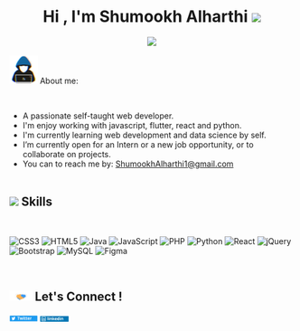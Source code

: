 <h1 align="center"><b>Hi , I'm Shumookh Alharthi </b><img src="https://media.giphy.com/media/hvRJCLFzcasrR4ia7z/giphy.gif" width="35"></h1>
<p align="center">
<a href="https://github.com/DenverCoder1/readme-typing-svg"><img src="https://readme-typing-svg.herokuapp.com?font=Time+New+Roman&color=cyan&size=25&center=true&vCenter=true&width=600&height=100&lines=Welcome+to+my+personal+page+&hearts;++;Self-taught+web+Developer,;Computer+Science+graduate,;Active+Learner/innovative,;Love+to+learn+new+stuffs+<3"></a>
</p>

<picture><img src = "https://github.com/0xAbdulKhalid/0xAbdulKhalid/raw/main/assets/mdImages/about_me.gif" width = 50px></picture> About me:

<br>

- A passionate self-taught web developer.
- I'm enjoy working with javascript, flutter, react and python.
- I'm currently learning web development and data science by self.
- I’m currently open for an Intern or a new job opportunity, or to collaborate on projects.
- You can to reach me by: ShumookhAlharthi1@gmail.com
<br><br>


## <img src="https://media2.giphy.com/media/QssGEmpkyEOhBCb7e1/giphy.gif?cid=ecf05e47a0n3gi1bfqntqmob8g9aid1oyj2wr3ds3mg700bl&rid=giphy.gif" width ="25"><b> Skills</b>
<br>

<p align="center">
    

![CSS3](https://img.shields.io/badge/css3-%231572B6.svg?style=flat&logo=css3&logoColor=white) ![HTML5](https://img.shields.io/badge/html5-%23E34F26.svg?style=flat&logo=html5&logoColor=white) ![Java](https://img.shields.io/badge/java-%23ED8B00.svg?style=flat&logo=java&logoColor=white) ![JavaScript](https://img.shields.io/badge/javascript-%23323330.svg?style=flat&logo=javascript&logoColor=%23F7DF1E) ![PHP](https://img.shields.io/badge/php-%23777BB4.svg?style=flat&logo=php&logoColor=white) ![Python](https://img.shields.io/badge/python-3670A0?style=flat&logo=python&logoColor=ffdd54) ![React](https://img.shields.io/badge/react-%2320232a.svg?style=flat&logo=react&logoColor=%2361DAFB) ![jQuery](https://img.shields.io/badge/jquery-%230769AD.svg?style=flat&logo=jquery&logoColor=white) ![Bootstrap](https://img.shields.io/badge/bootstrap-%23563D7C.svg?style=flat&logo=bootstrap&logoColor=white) ![MySQL](https://img.shields.io/badge/mysql-%2300f.svg?style=flat&logo=mysql&logoColor=white) 	![Figma](https://img.shields.io/badge/figma-%23F24E1E.svg?style=flat&logo=figma&logoColor=white)

<br>


## <b> </p><img src="https://github.com/0xAbdulKhalid/0xAbdulKhalid/raw/main/assets/mdImages/handshake.gif" width ="40"> Let's Connect !</b>
<a href="https://twitter.com/iHaneenAz"><img src="https://github.com/Haneen-Alzahrani2/Haneen-Alzahrani2/blob/main/1.png" width="10%"/></a>
<a href="https://www.linkedin.com/in/haneen-alzahrani-8b7982213"><img src="https://github.com/Haneen-Alzahrani2/Haneen-Alzahrani2/blob/main/2.png" width="10%"/></a>

<br>
<br>
<br>

<div align='center'>
